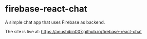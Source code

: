 # firebase-react-chat

A simple chat app that uses Firebase as backend.

The site is live at: https://anushibin007.github.io/firebase-react-chat
